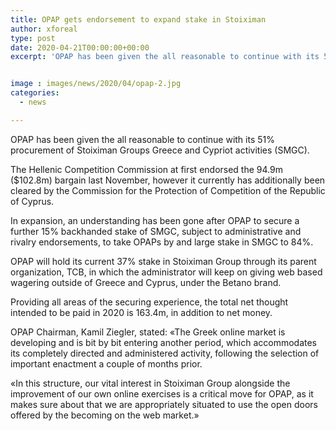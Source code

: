 ```yaml
---
title: OPAP gets endorsement to expand stake in Stoiximan
author: xforeal 
type: post
date: 2020-04-21T00:00:00+00:00
excerpt: 'OPAP has been given the all reasonable to continue with its 51&amp;percnt; obtaining of Stoiximan Groups Greece and Cypriot tasks (SMGC) '


image : images/news/2020/04/opap-2.jpg
categories:
  - news

---
```

OPAP has been given the all reasonable to continue with its 51&percnt; procurement of Stoiximan Groups Greece and Cypriot activities (SMGC). 

The Hellenic Competition Commission at first endorsed the 94.9m ($102.8m) bargain last November, however it currently has additionally been cleared by the Commission for the Protection of Competition of the Republic of Cyprus. 

In expansion, an understanding has been gone after OPAP to secure a further 15&percnt; backhanded stake of SMGC, subject to administrative and rivalry endorsements, to take OPAPs by and large stake in SMGC to 84&percnt;. 

OPAP will hold its current 37&percnt; stake in Stoiximan Group through its parent organization, TCB, in which the administrator will keep on giving web based wagering outside of Greece and Cyprus, under the Betano brand. 

Providing all areas of the securing experience, the total net thought intended to be paid in 2020 is 163.4m, in addition to net money. 

OPAP Chairman, Kamil Ziegler, stated: &#171;The Greek online market is developing and is bit by bit entering another period, which accommodates its completely directed and administered activity, following the selection of important enactment a couple of months prior. 

&#171;In this structure, our vital interest in Stoiximan Group alongside the improvement of our own online exercises is a critical move for OPAP, as it makes sure about that we are appropriately situated to use the open doors offered by the becoming on the web market.&#187;